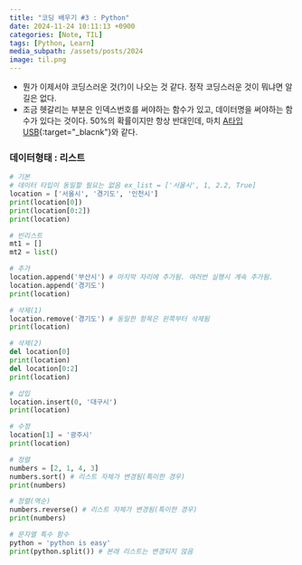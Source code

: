 ```yaml
---
title: "코딩 배우기 #3 : Python"
date: 2024-11-24 10:11:13 +0900
categories: [Note, TIL]
tags: [Python, Learn]
media_subpath: /assets/posts/2024
image: til.png
---
```


- 뭔가 이제서야 코딩스러운 것(?)이 나오는 것 같다. 정작 코딩스러운 것이 뭐냐면 알길은 없다.
- 조금 헷갈리는 부분은 인덱스번호를 써야하는 함수가 있고, 데이터명을 써야하는 함수가 있다는 것이다. 50%의 확률이지만 항상 반대인데, 마치 [A타입 USB](https://m.blog.naver.com/jhhong0571/221421863523){:target="_blacnk"}와 같다.

### 데이터형태 : 리스트
```python
# 기본
# 데이터 타입이 동일할 필요는 없음 ex_list = ['서울시', 1, 2.2, True]
location = ['서울시', '경기도', '인천시'] 
print(location[0])
print(location[0:2])
print(location)

# 빈리스트
mt1 = []
mt2 = list()
```

```python
# 추가
location.append('부산시') # 마지막 자리에 추가됨. 여러번 실행시 계속 추가됨.
location.append('경기도')
print(location)

# 삭제(1)
location.remove('경기도') # 동일한 항목은 왼쪽부터 삭제됨
print(location)

# 삭제(2)
del location[0]
print(location)
del location[0:2]
print(location)

# 삽입
location.insert(0, '대구시')
print(location)

# 수정
location[1] = '광주시'
print(location)
```

```python
# 정렬
numbers = [2, 1, 4, 3]
numbers.sort() # 리스트 자체가 변경됨(특이한 경우)
print(numbers)

# 정렬(역순)
numbers.reverse() # 리스트 자체가 변경됨(특이한 경우)
print(numbers)

# 문자열 특수 함수
python = 'python is easy'
print(python.split()) # 본래 리스트는 변경되지 않음
```